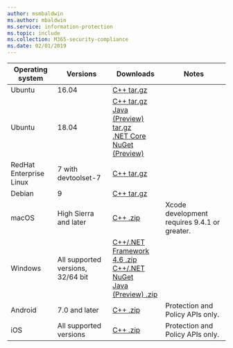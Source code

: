 ```yaml
---
author: msmbaldwin
ms.author: mbaldwin
ms.service: information-protection  
ms.topic: include
ms.collection: M365-security-compliance
ms.date: 02/01/2019
---
```


| Operating system        | Versions                          | Downloads                                                                                                                                                                                                             | Notes                                        |
| ----------------------- | --------------------------------- | --------------------------------------------------------------------------------------------------------------------------------------------------------------------------------------------------------------------- | -------------------------------------------- |
| Ubuntu                  | 16.04                             | [C++ tar.gz](https://aka.ms/mipsdkbinaries)                                                                                                                                                                           |                                              |
| Ubuntu                  | 18.04                             | [C++ tar.gz](https://aka.ms/mipsdkbinaries)<br>[Java (Preview) tar.gz](https://aka.ms/mipsdkbinaries)<br>[.NET Core NuGet (Preview)](https://www.nuget.org/packages/Microsoft.InformationProtection.File.Ubuntu1804/) |                                              |
| RedHat Enterprise Linux | 7 with devtoolset-7               | [C++ tar.gz](https://aka.ms/mipsdkbinaries)                                                                                                                                                                           |                                              |
| Debian                  | 9                                 | [C++ tar.gz](https://aka.ms/mipsdkbinaries)                                                                                                                                                                           |                                              |
| macOS                   | High Sierra and later             | [C++ .zip](https://aka.ms/mipsdkbinaries)                                                                                                                                                                             | Xcode development requires 9.4.1 or greater. |
| Windows                 | All supported versions, 32/64 bit | [C++/.NET Framework 4.6 .zip](https://aka.ms/mipsdkbinaries)<br>[C++/.NET NuGet](https://www.nuget.org/packages?q=Microsoft.InformationProtection)<br>[Java (Preview) .zip](https://aka.ms/mipsdkbinaries)                                                                    |                                              |
| Android                 | 7.0 and later                     | [C++ .zip](https://aka.ms/mipsdkbinaries)                                                                                                                                                                             | Protection and Policy APIs only.             |
| iOS                     | All supported versions            | [C++ .zip](https://aka.ms/mipsdkbinaries)                                                                                                                                                                             | Protection and Policy APIs only.             |

